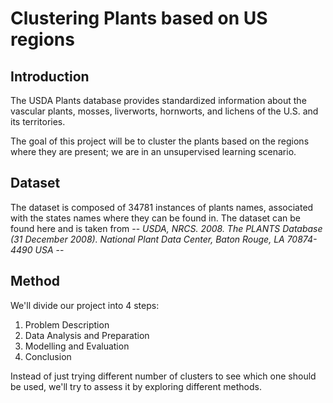 # Clustering Plants based on US regions 

## Introduction

The USDA Plants database provides standardized information about the vascular plants, mosses, liverworts, hornworts, and lichens of the U.S. and its territories.

The goal of this project will be to cluster the plants based on the regions where they are present; we are in an unsupervised learning scenario.

## Dataset

The dataset is composed of 34781 instances of plants names, associated with the states names where they can be found in. The dataset can be found here and is taken from -- _USDA, NRCS. 2008. The PLANTS Database (31 December 2008). National Plant Data Center, Baton Rouge, LA 70874-4490 USA_ --

## Method

We'll divide our project into 4 steps:

1. Problem Description
2. Data Analysis and Preparation
3. Modelling and Evaluation
4. Conclusion

Instead of just trying different number of clusters to see which one should be used, we'll try to assess it by exploring different methods. 
